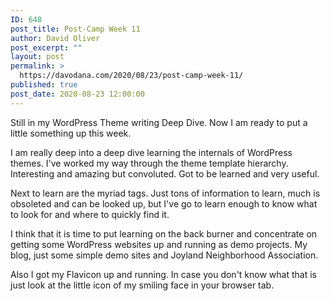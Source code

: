 ```yaml
---
ID: 648
post_title: Post-Camp Week 11
author: David Oliver
post_excerpt: ""
layout: post
permalink: >
  https://davodana.com/2020/08/23/post-camp-week-11/
published: true
post_date: 2020-08-23 12:00:00
---
```

<!-- wp:paragraph {"dropCap":true} -->
<p class="has-drop-cap">Still in my WordPress Theme writing Deep Dive. Now I am ready to put a little something up this week.</p>
<!-- /wp:paragraph -->

<!-- wp:paragraph -->
<p>I am really deep into a deep dive learning the internals of WordPress themes. I've worked my way through the theme template hierarchy. Interesting and amazing but convoluted. Got to be learned and very useful.</p>
<!-- /wp:paragraph -->

<!-- wp:paragraph -->
<p>Next to learn are the myriad tags. Just tons of information to learn, much is obsoleted and can be looked up, but I've go to learn enough to know what to look for and where to quickly find it.</p>
<!-- /wp:paragraph -->

<!-- wp:paragraph -->
<p>I think that it is time to put learning on the back burner and concentrate on getting some WordPress websites up and running as demo projects. My blog, just some simple demo sites and Joyland Neighborhood Association.</p>
<!-- /wp:paragraph -->

<!-- wp:paragraph -->
<p>Also I got my Flavicon up and running. In case you don't know what that is just look at the little icon of my smiling face in your browser tab.</p>
<!-- /wp:paragraph -->